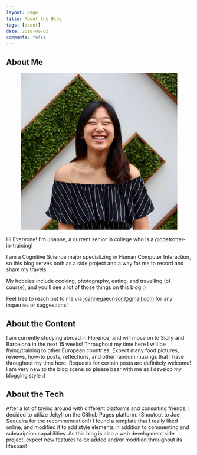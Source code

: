 ```yaml
---
layout: page
title: About the Blog
tags: [about]
date: 2018-09-03
comments: false
---
```

    
## About Me

<figure>
    <a href="/assets/img/aboutme.jpg"><img src="/assets/img/aboutme.jpg" size = 25></a>
</figure>
Hi Everyone! I'm Joanne, a current senior in college who is a globetrotter-in-training! 

I am a Cognitive Science major specializing in Human Computer Interaction, so this blog serves both as a side project and a way for me to record and share my travels.

My hobbies include cooking, photography, eating, and travelling (of course), and you'll see a lot of those things on this blog :) 

Feel free to reach out to me via <u>joannegaeunson@gmail.com</u> for any inqueries or suggestions!

## About the Content

I am currently studying abroad in Florence, and will move on to Sicily and Barcelona in the next 15 weeks! Throughout my time here I will be flying/training to other European countries. Expect many food pictures, reviews, how-to posts, reflections, and other random musings that I have throughout my time here. Requests for certain posts are definitely welcome! I am very new to the blog scene so please bear with me as I develop my blogging style :) 

## About the Tech

After a lot of toying around with different platforms and consulting friends, I decided to utilize Jekyll on the Github Pages platform. (Shoutout to Joel Sequeira for the recommendation!) I found a template that I really liked online, and modified it to add style elements in addition to commenting and subscription capabilities. As this blog is also a web development side project, expect new features to be added and/or modified throughout its lifespan! 




